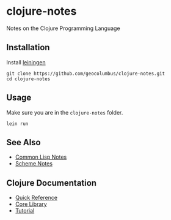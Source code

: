 # clojure-notes

Notes on the Clojure Programming Language

## Installation

Install [leiningen](https://leiningen.org/)
```
git clone https://github.com/geocolumbus/clojure-notes.git
cd clojure-notes
```

## Usage

Make sure you are in the ```clojure-notes``` folder.

```
lein run
```

## See Also

* [Common Lisp Notes](https://github.com/geocolumbus/clisp-notes)
* [Scheme Notes](https://github.com/geocolumbus/scheme-notes)

## Clojure Documentation

* [Quick Reference](https://clojuredocs.org/quickref)
* [Core Library](https://clojuredocs.org/core-library)
* [Tutorial](https://www.tutorialspoint.com/clojure/)
